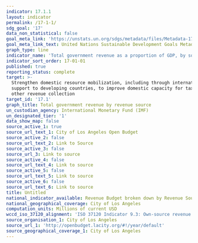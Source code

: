 ```yaml
---
indicator: 17.1.1
layout: indicator
permalink: /17-1-1/
sdg_goal: '17'
data_non_statistical: false
goal_meta_link: 'https://unstats.un.org/sdgs/metadata/files/Metadata-17-01-01.pdf'
goal_meta_link_text: United Nations Sustainable Development Goals Metadata (PDF 469 KB)
graph_type: line
indicator_name: 'Total government revenue as a proportion of GDP, by source'
indicator_sort_order: 17-01-01
published: true
reporting_status: complete
target: >-
  Strengthen domestic resource mobilization, including through international
  support to developing countries, to improve domestic capacity for tax and
  other revenue collection
target_id: '17.1'
graph_title: Total government revenue by revenue source
un_custodian_agency: International Monetary Fund (IMF)
un_designated_tier: '1'
data_show_map: false
source_active_1: true
source_url_text_1: City of Los Angeles Open Budget
source_active_2: false
source_url_text_2: Link to Source
source_active_3: false
source_url_3: Link to source
source_active_4: false
source_url_text_4: Link to source
source_active_5: false
source_url_text_5: Link to source
source_active_6: false
source_url_text_6: Link to source
title: Untitled
national_indicator_available: Revenue Budget broken down by Revenue Source
national_geographical_coverage: City of Los Angeles
computation_units: Millions of current USD
wccd_iso_37120_alignment: 'ISO 37120 Indicator 9.3: Own-source revenue as a percentage of total revenues'
source_organisation_1: City of Los Angeles
source_url_1: 'http://openbudget.lacity.org/#!/year/default'
source_geographical_coverage_1: City of Los Angeles
---
```

